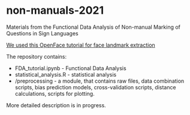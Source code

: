 # non-manuals-2021
Materials from the Functional Data Analysis of Non-manual Marking of Questions in Sign Languages

[We used this OpenFace tutorial for face landmark extraction](https://colab.research.google.com/gist/jcheong0428/c16146b386ea60fab888b56e8e5ee747/openface_shared.ipynb)

The repository contains:
*  FDA_tutorial.ipynb - Functional Data Analysis
*  statistical_analysis.R - statistical analysis
*  /preprocessing - a module, that contains raw files, data combination scripts, bias prediction models, cross-validation scripts, distance calculations, scripts for plotting.

More detailed description is in progress.
